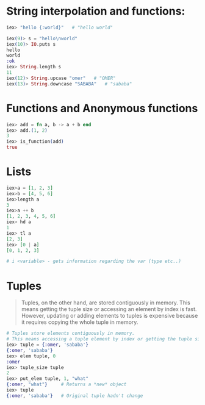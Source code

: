 # String interpolation and functions:
```elixir
iex> "hello {:world}"   # "hello world"

iex(9)> s = "hello\nworld"
iex(10)> IO.puts s
hello
world
:ok
iex> String.length s
11
iex(12)> String.upcase "omer"   # "OMER"
iex(13)> String.downcase "SABABA"   # "sababa"
```

# Functions and Anonymous functions
```elixir
iex> add = fn a, b -> a + b end
iex> add.(1, 2)
3
iex> is_function(add)
true
```

# Lists
```elixir
iex>a = [1, 2, 3]
iex>b = [4, 5, 6]
iex>length a
3
iex>a ++ b
[1, 2, 3, 4, 5, 6]
iex> hd a
1
iex> tl a
[2, 3]
iex> [0 | a]
[0, 1, 2, 3]

# i <variable> - gets information regarding the var (type etc..)
```

# Tuples
> Tuples, on the other hand, are stored contiguously in memory. This means getting the tuple size or accessing an element by index is fast. However, updating or adding elements to tuples is expensive because it requires copying the whole tuple in memory.
```elixir
# Tuples store elements contiguously in memory. 
# This means accessing a tuple element by index or getting the tuple size is a fast operation. 
iex> tuple = {:omer, 'sababa'}
{:omer, 'sababa'}
iex> elem tuple, 0
:omer
iex> tuple_size tuple
2
iex> put_elem tuple, 1, "what"
{:omer, "what"}     # Returns a *new* object
iex> tuple
{:omer, 'sababa'}   # Original tuple hadn't change
```